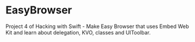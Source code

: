 # EasyBrowser
Project 4 of Hacking with Swift - Make Easy Browser that uses Embed Web Kit and learn about delegation, KVO, classes and UIToolbar.
